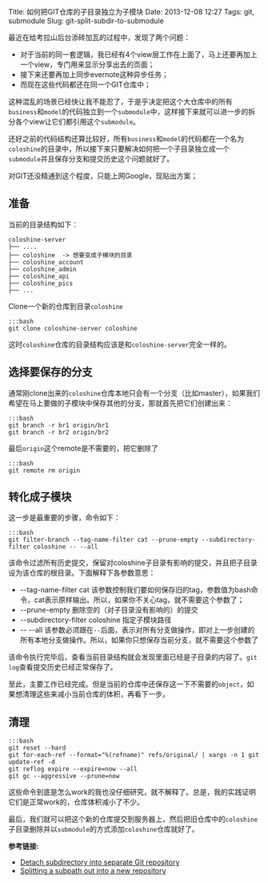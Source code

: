 Title: 如何把GIT仓库的子目录独立为子模块
Date: 2013-12-08 12:27
Tags: git, submodule
Slug: git-split-subdir-to-submodule

最近在给考拉山后台添砖加瓦的过程中，发现了两个问题：

* 对于当前的同一套逻辑，我已经有4个view层工作在上面了，马上还要再加上一个view，专门用来显示分享出去的页面；
* 接下来还要再加上同步evernote这种异步任务；
* 而现在这些代码都还在同一个GIT仓库中；

这种混乱的场景已经快让我不能忍了，于是乎决定把这个大仓库中的所有`business`和`model`的代码独立到一个`submodule`中，这样接下来就可以进一步的拆分各个view让它们都引用这个`submodule`。

还好之前的代码结构还算比较好，所有`business`和`model`的代码都在一个名为`coloshine`的目录中，所以接下来只要解决如何把一个子目录独立成一个`submodule`并且保存分支和提交历史这个问题就好了。

对GIT还没精通到这个程度，只能上网Google，现贴出方案；

## 准备

当前的目录结构如下：

    coloshine-server
    ├── ....
    ├── coloshine  -> 想要变成子模块的目录
    ├── coloshine_account
    ├── coloshine_admin
    ├── coloshine_api
    ├── coloshine_pics
    ├── ...

Clone一个新的仓库到目录`coloshine`

    :::bash
    git clone coloshine-server coloshine

这时`coloshine`仓库的目录结构应该是和`coloshine-server`完全一样的。


## 选择要保存的分支

通常刚clone出来的`coloshine`仓库本地只会有一个分支（比如master），如果我们希望在马上要做的子模块中保存其他的分支，那就首先把它们创建出来：

    :::bash
    git branch -r br1 origin/br1
    git branch -r br2 origin/br2
    
最后`origin`这个remote是不需要的，把它删除了
    
    :::bash
    git remote rm origin
    
## 转化成子模块

这一步是最重要的步骤，命令如下：

    :::bash
    git filter-branch --tag-name-filter cat --prune-empty --subdirectory-filter coloshine -- --all

该命令过滤所有历史提交，保留对coloshine子目录有影响的提交，并且把子目录设为该仓库的根目录。下面解释下各参数意思：

* --tag-name-filter cat 该参数控制我们要如何保存旧的tag，参数值为bash命令，cat表示原样输出。所以，如果你不关心tag，就不需要这个参数了；
* --prune-empty 删除空的（对子目录没有影响的）的提交
* --subdirectory-filter coloshine 指定子模块路径
* -- --all 该参数必须跟在`--`后面，表示对所有分支做操作，即对上一步创建的所有本地分支做操作。所以，如果你只想保存当前分支，就不需要这个参数了

该命令执行完毕后，查看当前目录结构就会发现里面已经是子目录的内容了。`git log`查看提交历史已经正常保存了。

至此，主要工作已经完成。但是当前的仓库中还保存这一下不需要的`object`，如果想清理这些来减小当前仓库的体积，再看下一步。

## 清理

    :::bash
    git reset --hard
    git for-each-ref --format="%(refname)" refs/original/ | xargs -n 1 git update-ref -d
    git reflog expire --expire=now --all
    git gc --aggressive --prune=now

这些命令到底是怎么work的我也没仔细研究，就不解释了。总是，我的实践证明它们是正常work的，仓库体积减小了不少。

最后，我们就可以把这个新的仓库提交到服务器上，然后把旧仓库中的`coloshine`子目录删除并以`submodule`的方式添加`coloshine`仓库就好了。

**参考链接:**

* [Detach subdirectory into separate Git repository](http://stackoverflow.com/questions/359424/detach-subdirectory-into-separate-git-repository)
* [Splitting a subpath out into a new repository](https://help.github.com/articles/splitting-a-subpath-out-into-a-new-repository)
